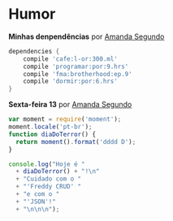 # Humor

**Minhas denpendências** por [Amanda Segundo](https://github.com/amandasegundo)

```gradle
dependencies {
    compile 'cafe:l-or:300.ml'
    compile 'programar:por:9.hrs'
    compile 'fma:brotherhood:ep.9'
    compile 'dormir:por:6.hrs'
}
```

**Sexta-feira 13** por [Amanda Segundo](https://github.com/amandasegundo)

```js
var moment = require('moment');
moment.locale('pt-br');
function diaDoTerror() {
  return moment().format('dddd D');
}

console.log("Hoje é "
  + diaDoTerror() + "!\n"
  + "Cuidado com o "
  + "'Freddy CRUD' "
  + "e com o "
  + "'JSON'!"
  + "\n\n\n");
```
